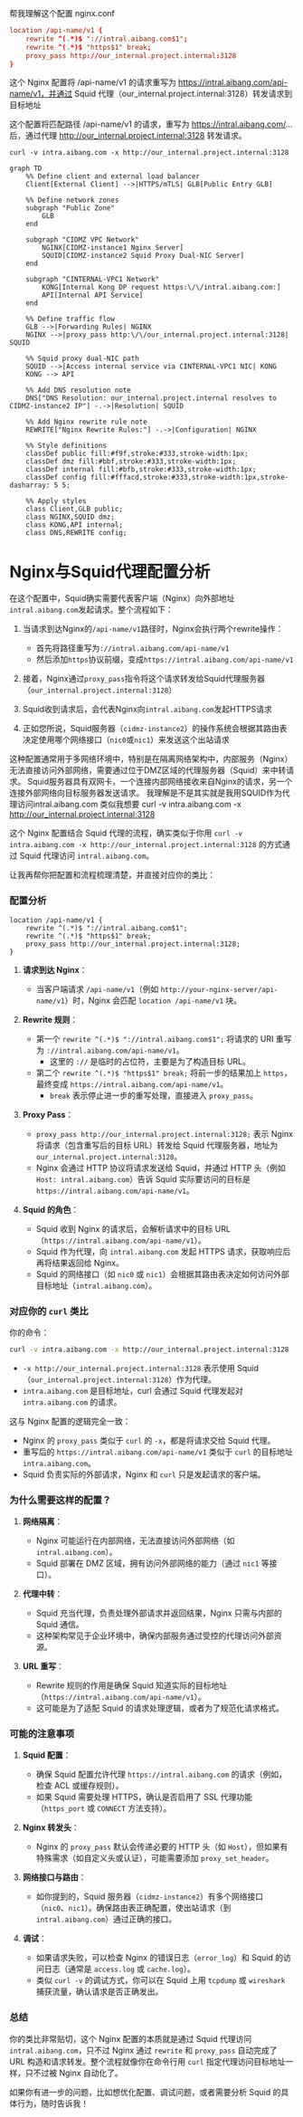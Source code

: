 帮我理解这个配置
nginx.conf 
```nginx.conf
location /api-name/v1 {
    rewrite ^(.*)$ "://intral.aibang.com$1";
    rewrite ^(.*)$ "https$1" break;
    proxy_pass http://our_internal.project.internal:3128
}
```
这个 Nginx 配置将 /api-name/v1 的请求重写为 https://intral.aibang.com/api-name/v1，并通过 Squid 代理（our_internal.project.internal:3128）转发请求到目标地址

这个配置将匹配路径 /api-name/v1 的请求，重写为 https://intral.aibang.com/... 后，通过代理 http://our_internal.project.internal:3128 转发请求。


`curl -v intra.aibang.com -x http://our_internal.project.internal:3128`

```mermaid
graph TD
    %% Define client and external load balancer
    Client[External Client] -->|HTTPS/mTLS| GLB[Public Entry GLB]
    
    %% Define network zones
    subgraph "Public Zone"
        GLB
    end
    
    subgraph "CIDMZ VPC Network"
        NGINX[CIDMZ-instance1 Nginx Server] 
        SQUID[CIDMZ-instance2 Squid Proxy Dual-NIC Server]
    end
    
    subgraph "CINTERNAL-VPC1 Network"
        KONG[Internal Kong DP request https:\/\/intral.aibang.com:]
        API[Internal API Service]
    end
    
    %% Define traffic flow
    GLB -->|Forwarding Rules| NGINX
    NGINX -->|proxy_pass http:\/\/our_internal.project.internal:3128| SQUID
    
    %% Squid proxy dual-NIC path
    SQUID -->|Access internal service via CINTERNAL-VPC1 NIC| KONG
    KONG --> API
    
    %% Add DNS resolution note
    DNS["DNS Resolution: our_internal.project.internal resolves to CIDMZ-instance2 IP"] -.->|Resolution| SQUID
    
    %% Add Nginx rewrite rule note
    REWRITE["Nginx Rewrite Rules:"] -.->|Configuration| NGINX
    
    %% Style definitions
    classDef public fill:#f9f,stroke:#333,stroke-width:1px;
    classDef dmz fill:#bbf,stroke:#333,stroke-width:1px;
    classDef internal fill:#bfb,stroke:#333,stroke-width:1px;
    classDef config fill:#fffacd,stroke:#333,stroke-width:1px,stroke-dasharray: 5 5;
    
    %% Apply styles
    class Client,GLB public;
    class NGINX,SQUID dmz;
    class KONG,API internal;
    class DNS,REWRITE config;
```

# Nginx与Squid代理配置分析

在这个配置中，Squid确实需要代表客户端（Nginx）向外部地址`intral.aibang.com`发起请求。整个流程如下：

1. 当请求到达Nginx的`/api-name/v1`路径时，Nginx会执行两个rewrite操作：
   - 首先将路径重写为`://intral.aibang.com/api-name/v1`
   - 然后添加`https`协议前缀，变成`https://intral.aibang.com/api-name/v1`

2. 接着，Nginx通过`proxy_pass`指令将这个请求转发给Squid代理服务器（`our_internal.project.internal:3128`）

3. Squid收到请求后，会代表Nginx向`intral.aibang.com`发起HTTPS请求

4. 正如您所说，Squid服务器（`cidmz-instance2`）的操作系统会根据其路由表决定使用哪个网络接口（`nic0`或`nic1`）来发送这个出站请求

这种配置通常用于多网络环境中，特别是在隔离网络架构中，内部服务（Nginx）无法直接访问外部网络，需要通过位于DMZ区域的代理服务器（Squid）来中转请求。
Squid服务器具有双网卡，一个连接内部网络接收来自Nginx的请求，另一个连接外部网络向目标服务器发送请求。
我理解是不是其实就是我用SQUID作为代理访问intral.aibang.com
类似我想要
curl -v intra.aibang.com -x http://our_internal.project.internal:3128

这个 Nginx 配置结合 Squid 代理的流程，确实类似于你用 `curl -v intra.aibang.com -x http://our_internal.project.internal:3128` 的方式通过 Squid 代理访问 `intral.aibang.com`。

让我再帮你把配置和流程梳理清楚，并直接对应你的类比：

### 配置分析
```nginx
location /api-name/v1 {
    rewrite ^(.*)$ "://intral.aibang.com$1";
    rewrite ^(.*)$ "https$1" break;
    proxy_pass http://our_internal.project.internal:3128;
}
```

1. **请求到达 Nginx**：
   - 当客户端请求 `/api-name/v1`（例如 `http://your-nginx-server/api-name/v1`）时，Nginx 会匹配 `location /api-name/v1` 块。

2. **Rewrite 规则**：
   - 第一个 `rewrite ^(.*)$ "://intral.aibang.com$1";` 将请求的 URI 重写为 `://intral.aibang.com/api-name/v1`。
     - 这里的 `://` 是临时的占位符，主要是为了构造目标 URL。
   - 第二个 `rewrite ^(.*)$ "https$1" break;` 将前一步的结果加上 `https`，最终变成 `https://intral.aibang.com/api-name/v1`。
     - `break` 表示停止进一步的重写处理，直接进入 `proxy_pass`。

3. **Proxy Pass**：
   - `proxy_pass http://our_internal.project.internal:3128;` 表示 Nginx 将请求（包含重写后的目标 URL）转发给 Squid 代理服务器，地址为 `our_internal.project.internal:3128`。
   - Nginx 会通过 HTTP 协议将请求发送给 Squid，并通过 HTTP 头（例如 `Host: intral.aibang.com`）告诉 Squid 实际要访问的目标是 `https://intral.aibang.com/api-name/v1`。

4. **Squid 的角色**：
   - Squid 收到 Nginx 的请求后，会解析请求中的目标 URL（`https://intral.aibang.com/api-name/v1`）。
   - Squid 作为代理，向 `intral.aibang.com` 发起 HTTPS 请求，获取响应后再将结果返回给 Nginx。
   - Squid 的网络接口（如 `nic0` 或 `nic1`）会根据其路由表决定如何访问外部目标地址（`intral.aibang.com`）。

### 对应你的 `curl` 类比
你的命令：
```bash
curl -v intra.aibang.com -x http://our_internal.project.internal:3128
```
- `-x http://our_internal.project.internal:3128` 表示使用 Squid（`our_internal.project.internal:3128`）作为代理。
- `intra.aibang.com` 是目标地址，curl 会通过 Squid 代理发起对 `intra.aibang.com` 的请求。

这与 Nginx 配置的逻辑完全一致：
- Nginx 的 `proxy_pass` 类似于 `curl` 的 `-x`，都是将请求交给 Squid 代理。
- 重写后的 `https://intral.aibang.com/api-name/v1` 类似于 `curl` 的目标地址 `intra.aibang.com`。
- Squid 负责实际的外部请求，Nginx 和 `curl` 只是发起请求的客户端。

### 为什么需要这样的配置？
1. **网络隔离**：
   - Nginx 可能运行在内部网络，无法直接访问外部网络（如 `intral.aibang.com`）。
   - Squid 部署在 DMZ 区域，拥有访问外部网络的能力（通过 `nic1` 等接口）。

2. **代理中转**：
   - Squid 充当代理，负责处理外部请求并返回结果，Nginx 只需与内部的 Squid 通信。
   - 这种架构常见于企业环境中，确保内部服务通过受控的代理访问外部资源。

3. **URL 重写**：
   - Rewrite 规则的作用是确保 Squid 知道实际的目标地址（`https://intral.aibang.com/api-name/v1`）。
   - 这可能是为了适配 Squid 的请求处理逻辑，或者为了规范化请求格式。

### 可能的注意事项
1. **Squid 配置**：
   - 确保 Squid 配置允许代理 `https://intral.aibang.com` 的请求（例如，检查 ACL 或缓存规则）。
   - 如果 Squid 需要处理 HTTPS，确认是否启用了 SSL 代理功能（`https_port` 或 `CONNECT` 方法支持）。

2. **Nginx 转发头**：
   - Nginx 的 `proxy_pass` 默认会传递必要的 HTTP 头（如 `Host`），但如果有特殊需求（如自定义头或认证），可能需要添加 `proxy_set_header`。

3. **网络接口与路由**：
   - 如你提到的，Squid 服务器（`cidmz-instance2`）有多个网络接口（`nic0`、`nic1`）。确保路由表正确配置，使出站请求（到 `intral.aibang.com`）通过正确的接口。

4. **调试**：
   - 如果请求失败，可以检查 Nginx 的错误日志（`error_log`）和 Squid 的访问日志（通常是 `access.log` 或 `cache.log`）。
   - 类似 `curl -v` 的调试方式，你可以在 Squid 上用 `tcpdump` 或 `wireshark` 捕获流量，确认请求是否正确发出。

### 总结
你的类比非常贴切，这个 Nginx 配置的本质就是通过 Squid 代理访问 `intral.aibang.com`，只不过 Nginx 通过 `rewrite` 和 `proxy_pass` 自动完成了 URL 构造和请求转发。整个流程就像你在命令行用 `curl` 指定代理访问目标地址一样，只不过被 Nginx 自动化了。

如果你有进一步的问题，比如想优化配置、调试问题，或者需要分析 Squid 的具体行为，随时告诉我！